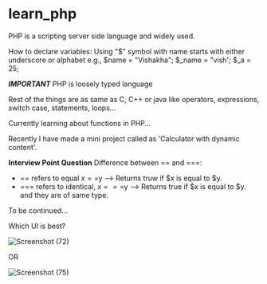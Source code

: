 # learn_php
PHP is a scripting server side language and widely used.

How to declare variables:
Using "$" symbol with name starts with either underscore or alphabet
e.g., $name = "Vishakha";
$_name = "vish';
$_a = 25;


***IMPORTANT***
PHP is loosely typed language

Rest of the things are as same as C, C++ or java like operators, expressions, switch case, statements, loops...

Currently learning about functions in PHP...

Recently I have made a mini project called as 'Calculator with dynamic content'.

**Interview Point Question**
Difference between == and ===:
* == refers to equal $x==$y --> Returns truw if $x is equal to $y.
* === refers to identical, $x===$y  --> Returns true if $x is equal to $y. and they are of same type.

To be continued...

Which UI is best?

![Screenshot (72)](https://user-images.githubusercontent.com/82721870/185788929-99bb372f-8dfe-47d4-b877-6a27705f787f.png)

OR

![Screenshot (75)](https://user-images.githubusercontent.com/82721870/185789386-a62e87dd-f321-4b73-a54e-fe3f04e2408c.png)

